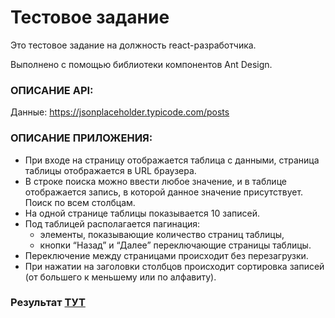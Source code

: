 # Тестовое задание

Это тестовое задание на должность react-разработчика.

Выполнено с помощью библиотеки компонентов Ant Design.

### ОПИСАНИЕ API:

Данные: <https://jsonplaceholder.typicode.com/posts>

### ОПИСАНИЕ ПРИЛОЖЕНИЯ:

- При входе на страницу отображается таблица с данными, страница таблицы отображается в URL браузера.
- В строке поиска можно ввести любое значение, и в таблице отображается запись, в которой данное значение присутствует. Поиск по всем столбцам.
- На одной странице таблицы показывается 10 записей.
- Под таблицей располагается пагинация: 
  * элементы, показывающие количество страниц таблицы,
  * кнопки “Назад” и “Далее” переключающие страницы таблицы.
- Переключение между страницами происходит без перезагрузки. 
- При нажатии на заголовки столбцов происходит сортировка записей (от большего к меньшему или по алфавиту).

### Результат [ТУТ](https://sector-test-two.vercel.app/table)
